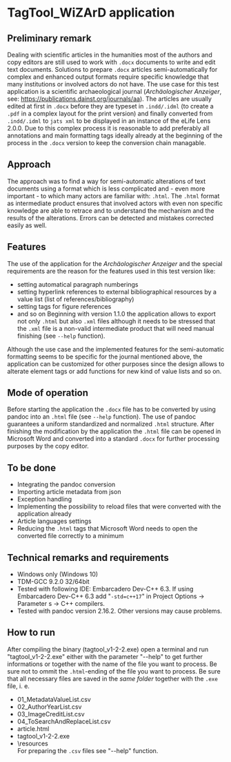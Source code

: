 # TagTool_WiZArD application

## Preliminary remark

Dealing with scientific articles in the humanities most of the authors and copy editors are still used to work with `.docx` documents to write and edit text documents.
Solutions to prepare `.docx` articles semi-automatically for complex and enhanced output formats require specific knowledge that many institutions or involved actors do not have.
The use case for this test application is a scientific archaeological journal (_Archäologischer Anzeiger_, see: https://publications.dainst.org/journals/aa).
The articles are usually edited at first in `.docx` before they are typeset in `.indd/.idml` (to create a `.pdf` in a complex layout for the print version) and finally converted from `.indd/.idml` to `jats xml` to be displayed in an instance of the eLife Lens 2.0.0.
Due to this complex process it is reasonable to add preferably all annotations and main formatting tags ideally already at the beginning of the process in the `.docx` version to keep the conversion chain managable.

## Approach

The approach was to find a way for semi-automatic alterations of text documents using a format which is less complicated and - even more important - to which many actors are familiar with: `.html`.
The `.html` format as intermediate product ensures that involved actors with even non specific knowledge are able to retrace and to understand the mechanism and the results of the alterations. Errors can be detected and mistakes corrected easily as well.

## Features

The use of the application for the _Archäologischer Anzeiger_ and the special requirements are the reason for the features used in this test version like:

- setting automatical paragraph numberings
- setting hyperlink references to external bibliographical resources by a value list (list of references/bibliography)
- setting tags for figure references
- and so on
Beginning with version 1.1.0 the application allows to export not only `.html` but also `.xml` files although it needs to be stressed that the `.xml` file is a non-valid intermediate product that will need manual finishing (see `--help` function).  

Although the use case and the implemented features for the semi-automatic formatting seems to be specific for the journal mentioned above, the application can be customized for other purposes since the design allows to alterate element tags or add functions for new kind of value lists and so on.

## Mode of operation

Before starting the application the `.docx` file has to be converted by using pandoc into an `.html` file (see `--help` function). The use of pandoc guarantees a uniform standardized and normalized `.html` structure. After finishing the modification by the application the `.html` file can be opened in Microsoft Word and converted into a standard `.docx` for further processing purposes by the copy editor.

## To be done

- Integrating the pandoc conversion
- Importing article metadata from json
- Exception handling
- Implementing the possibility to reload files that were converted with the application already
- Article languages settings
- Reducing the `.html` tags that Microsoft Word needs to open the converted file correctly to a minimum

## Technical remarks and requirements

- Windows only (Windows 10)
- TDM-GCC 9.2.0 32/64bit
- Tested with following IDE: Embarcadero Dev-C++ 6.3. If using Embarcadero Dev-C++ 6.3 add "`-std=c++17`" in Project Options -> Parameter s -> C++ compilers.
- Tested with pandoc version 2.16.2. Other versions may cause problems.

## How to run

After compiling the binary (tagtool_v1-2-2.exe) open a terminal and run "tagtool_v1-2-2.exe" either with the parameter "--help" to get further informations or together with the name of the file you want to process.
Be sure not to ommit the `.html`-ending of the file you want to process.
Be sure that all necessary files are saved in the *same folder* together with the `.exe` file, i. e.
- 01_MetadataValueList.csv
- 02_AuthorYearList.csv
- 03_ImageCreditList.csv
- 04_ToSearchAndReplaceList.csv
- article.html
- tagtool_v1-2-2.exe
- \resources  
For preparing the `.csv` files see "--help" function.